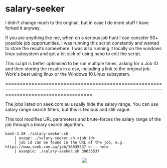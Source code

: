# salary-seeker

I didn't change much to the original, but in case I do more stuff I have forked it anyway.

If you are anything like me, when on a serious job hunt I can consider 50+ possible job opportunities. I was running this script constantly and wanted to store the results somewhere. I was also running it locally on the windows linux subsystem and got a bit sick of using nano to edit the script. 

This script is better optimised to be run multiple times, asking for a Job ID and then storing the results in a csv, including a link to the original job. Work's best using linux or the Windows 10 Linux subsystem.

==========================================================================================================================================

The jobs listed on seek.com.au usually hide the salary range. You can use salary range search filters, but this is tedious and still vague.

This tool modifies URL parameters and brute-forces the salary range of the job through a binary search algorithm.
```
bash-3.2# ./salary-seeker.sh
    | usage: ./salary-seeker.sh <job id>
    | job id can be found in the URL of the job, e.g. https://www.seek.com.au/job/38035537 <--- here
    | example: ./salary-seeker.sh 38035537
```
<p align="center">
<img src=https://github.com/b3n-j4m1n/salary-seeker/raw/master/demo.gif>
</p>
